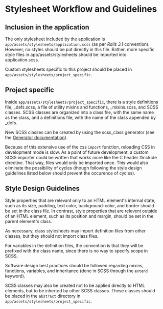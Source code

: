 
Stylesheet Workflow and Guidelines
==================================

Inclusion in the application
------------------------------

The only stylesheet included by the application is
`app/assets/stylesheets/application.scss` (as per <em>Rails 3.1</em>
convention). However, no styles should be put directly in this file. Rather,
more specific style files in app/assets/stylesheets should be imported into
application.scss.

Custom stylesheets specific to this project should be placed in
`app/assets/stylesheets/project_specific`.


Project specific
----------------

Inside `app/assets/stylesheets/project_specific`, there is a style definitions
file, _defs.scss, a file of utility mixins and functions, _mixins.scss, and SCSS
classes. SCSS classes are organized into a class file, with the same name as
the class, and a definitions file, with the name of the class appended by _defs.

New SCSS classes can be created by using the scss_class generator (see
the [Generator documentation][]).

  [Generator documentation]: ../file.Generators.html

Because of this extensive use of the css `import` function, reloading CSS
in development mode is slow. As a point of future development, a custom SCSS
importer could be written that works more like the C header #include directive.
That way, files would only be imported once. This would also eliminate the
possibility of cycles (though following the style design guidelines listed
below should prevent the occurence of cycles).


Style Design Guidelines
-----------------------

Style properties that are relevant only to an HTML element's internal state,
such as its size, padding, text color, background-color, and border should be
set in the class file. In contrast, style properties that are relevent outside
of an HTML element, such as its position and margin, should be set in the parent
element's class.

As necessary, class stylesheets may import definition files from other classes,
but they should not import class files.

For variables in the definition files, the convention is that they will be
prefixed with the class name, since there is no way to specify scope in SCSS.

Software design best practices should be followed regarding mixins, functions,
variables, and inheritance (done in SCSS through the `extend` keyword).

SCSS classes may also be created not to be applied directly to HTML elements,
but to be inherted by other SCSS classes. These classes should be placed in
the `abstract` directory in `app/assets/stylesheets/project_specific`.
